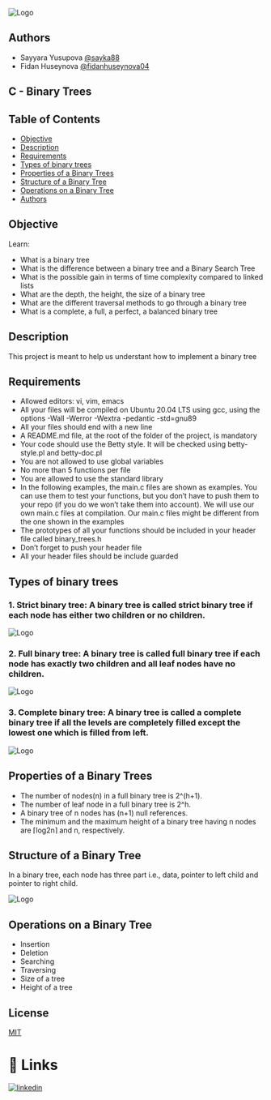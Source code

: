 
![Logo](https://holberton.anahuacmayab.mx/wp-content/uploads/2022/06/Holberton-Logo-v1.png)


## Authors

- Sayyara Yusupova  [@sayka88](https://github.com/sayka88)
- Fidan Huseynova [@fidanhuseynova04](https://github.com/fidanhuseynova04)
## C - Binary Trees

## Table of Contents

-   [Objective](#Objective)
-   [Description](#Descritpion)
-   [Requirements](#Requirements)
-   [Types of binary trees](#Types_of_binary_trees)
-   [Properties of a Binary Trees](#Properties_of_a_Binary_Trees)
-   [Structure of a Binary Tree](#Structure_of_a_Binary_Tree)
-   [Operations on a Binary Tree](#Operations_on_a_Binary_Tree)
-   [Authors](#Authors)

## Objective

Learn:

- What is a binary tree
- What is the difference between a binary tree and a Binary Search Tree
- What is the possible gain in terms of time complexity compared to linked lists
- What are the depth, the height, the size of a binary tree
- What are the different traversal methods to go through a binary tree
- What is a complete, a full, a perfect, a balanced binary tree


## Description

This project is meant to help us understant how to implement a binary tree

## Requirements

-   Allowed editors: vi, vim, emacs
- All your files will be compiled on Ubuntu 20.04 LTS using gcc, using the options -Wall -Werror -Wextra -pedantic -std=gnu89
- All your files should end with a new line
- A README.md file, at the root of the folder of the project, is mandatory
- Your code should use the Betty style. It will be checked using betty-style.pl and betty-doc.pl
- You are not allowed to use global variables
- No more than 5 functions per file
- You are allowed to use the standard library
- In the following examples, the main.c files are shown as examples. You can use them to test your functions, but you don’t have to push them to your repo (if you do we won’t take them into account). We will use our own main.c files at compilation. Our main.c files might be different from the one shown in the examples
- The prototypes of all your functions should be included in your header file called binary_trees.h
- Don’t forget to push your header file
- All your header files should be include guarded

## Types of binary trees

### 1. Strict binary tree: A binary tree is called strict binary tree if each node has either two children or no children.

![Logo](https://cdn.procoding.org/datastructures/binary-tree/introduction/strict-binary-tree.png)

### 2. Full binary tree: A binary tree is called full binary tree if each node has exactly two children and all leaf nodes have no children.
![Logo](https://cdn.procoding.org/datastructures/binary-tree/introduction/full-binary-tree.png)

### 3. Complete binary tree: A binary tree is called a complete binary tree if all the levels are completely filled except the lowest one which is filled from left.
![Logo](https://cdn.procoding.org/datastructures/binary-tree/introduction/complete-binary-tree.png)

## Properties of a Binary Trees
- The number of nodes(n) in a full binary tree is 2^(h+1).
- The number of leaf node in a full binary tree is 2^h.
- A binary tree of n nodes has (n+1) null references.
- The minimum and the maximum height of a binary tree having n nodes are ⌈log2n⌉ and n, respectively.

## Structure of a Binary Tree
In a binary tree, each node has three part i.e., data, pointer to left child and pointer to right child.

![Logo](https://cdn.procoding.org/datastructures/binary-tree/introduction/binary-tree-structure.png)


## Operations on a Binary Tree
- Insertion
- Deletion
- Searching
- Traversing
- Size of a tree
- Height of a tree
## License

[MIT](https://github.com/sayka88/holbertonschool-sorting_algorithms/blob/358e31c50371a7e8cd9f740f4070af6601eb9437/LICENSE.md)


# 🔗 Links

[![linkedin](https://img.shields.io/badge/linkedin-0A66C2?style=for-the-badge&logo=linkedin&logoColor=white)](https://www.linkedin.com/in/sayyara-yusupova-55b26a35/)


